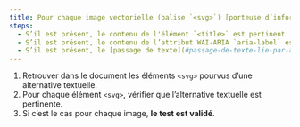 ```yaml
---
title: Pour chaque image vectorielle (balise `<svg>`) [porteuse d’information](#image-porteuse-d-information), ayant une [alternative textuelle](#alternative-textuelle-image), cette alternative est-elle pertinente (hors cas particuliers) ?
steps:
  - S’il est présent, le contenu de l'élément `<title>` est pertinent.
  - S’il est présent, le contenu de l’attribut WAI-ARIA `aria-label` est pertinent.
  - S’il est présent, le [passage de texte](#passage-de-texte-lie-par-aria-labelledby-ou-aria-describedby) associé via l’attribut WAI-ARIA `aria-labelledby` est pertinent.
---
```


1. Retrouver dans le document les éléments `<svg>` pourvus d’une alternative textuelle.
2. Pour chaque élément `<svg>`, vérifier que l’alternative textuelle est pertinente.
3. Si c’est le cas pour chaque image, **le test est validé**.
